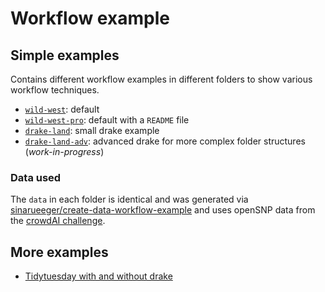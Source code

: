 # Workflow example

## Simple examples
Contains different workflow examples in different folders to show various workflow techniques. 

- [`wild-west`](wild-west/): default
- [`wild-west-pro`](wild-west-pro/): default with a `README` file
- [`drake-land`](drake-land/): small drake example
- [`drake-land-adv`](drake-land/): advanced drake for more complex folder structures (*work-in-progress*)


### Data used

The `data` in each folder is identical and was generated via [sinarueeger/create-data-workflow-example](https://github.com/sinarueeger/create-data-workflow-example/blob/master/opensnp-data.Rmd) and uses openSNP data from the [crowdAI challenge](https://zenodo.org/record/1442755#.W7TWFFJ9jUI).
 
## More examples

- [Tidytuesday with and without drake](https://github.com/sinarueeger/20181210-rladies-lausanne/tree/master/examples)


